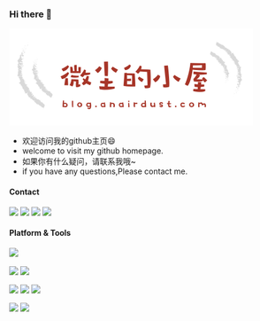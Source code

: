 ### Hi there 👋

<!--
**Airdust123/Airdust123** is a ✨ _special_ ✨ repository because its `README.md` (this file) appears on your GitHub profile.

Here are some ideas to get you started:

- 🔭 I’m currently working on ...
- 🌱 I’m currently learning ...
- 👯 I’m looking to collaborate on ...
- 🤔 I’m looking for help with ...
- 💬 Ask me about ...
- 📫 How to reach me: ...
- 😄 Pronouns: ...
- ⚡ Fun fact: ...
-->
![](/wcdxw.png)

+ 欢迎访问我的github主页😄
+ welcome to visit my github homepage.
+ 如果你有什么疑问，请联系我哦~
+ if you have any questions,Please contact me.

#### Contact

[![](https://img.shields.io/badge/-Twitter-1DA1F2?style=flat-square&logo=twitter&logoColor=white)](https://twitter.com/Airdust123)&nbsp;[![](https://img.shields.io/badge/-Bilibili-00A1D6?style=flat-square&logo=bilibili&logoColor=white)](https://space.bilibili.com/352577924)&nbsp;[![](https://img.shields.io/badge/-Blog-21759B?style=flat-square&logo=wordpress&logoColor=white)](https://blog.anairdust.com)&nbsp;[![](https://img.shields.io/badge/-Email-D14836?style=flat-square&logo=gmail&logoColor=white)](https://blog.anairdust.com)

#### Platform & Tools

[![](https://img.shields.io/badge/Windows-10-2376bc?style=flat-square&logo=windows&logoColor=ffffff)](https://www.microsoft.com/windows/get-windows-10)&nbsp;

[![](https://img.shields.io/badge/Redmi-Note7%20Pro-f5010c?style=flat-square&logo=xiaomi&logoColor=white)](https://www.mi.com/)&nbsp;[![](https://img.shields.io/badge/iPad-Air4-999999?style=flat-square&logo=apple&logoColor=ffffff)](https://www.apple.com/)&nbsp;

[![](https://img.shields.io/badge/-HTML5-E34F26?style=flat-square&logo=html5&logoColor=white)](https://html.spec.whatwg.org/)&nbsp;[![](https://img.shields.io/badge/-CSS3-1572B6?style=flat-square&logo=css3&logoColor=white)](https://www.w3.org/Style/CSS/)&nbsp;[![](https://img.shields.io/badge/-JavaScript-f7e018?style=flat-square&logo=javascript&logoColor=white)](https://www.ecma-international.org/)&nbsp;

[![](https://img.shields.io/badge/-Java-grey?style=flat-square&logo=java&logoColor=white)](https://www.java.com/)&nbsp;[![](https://img.shields.io/badge/-Git-f05032?style=flat-square&logo=git&logoColor=white)](https://git-scm.com/)&nbsp;

